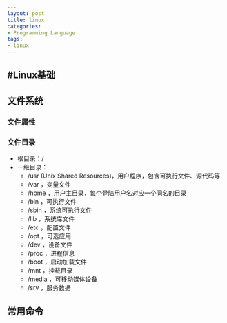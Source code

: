 ```yaml
---
layout: post
title: linux
categories:
- Programming Language
tags:
- linux
---
```


#Linux基础
---
## 文件系统
### 文件属性
### 文件目录
- 根目录：/
- 一级目录：
	- /usr (Unix Shared Resources)，用户程序，包含可执行文件、源代码等
	- /var ，变量文件
	- /home ，用户主目录，每个登陆用户名对应一个同名的目录
	- /bin ，可执行文件
	- /sbin ，系统可执行文件
	- /lib ，系统库文件
	- /etc ，配置文件
	- /opt ，可选应用
	- /dev ，设备文件
	- /proc ，进程信息
	- /boot ，启动加载文件
	- /mnt ，挂载目录
	- /media ，可移动媒体设备
	- /srv ，服务数据

## 常用命令